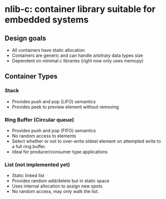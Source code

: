 # nlib-c: container library suitable for embedded systems

## Design goals
- All containers have static allocation
- Containers are generic and can handle arbitraty data types size
- Dependent on minimal c libraries (right now only uses memcpy)

## Container Types
### Stack
- Provides push and pop (LIFO) semantics
- Provides peek to preview element without removing

### Ring Buffer (Circular queue)

- Provides push and pop (FIFO) semantics
- No random access to elements
- Select whether or not to over-write oldest element on attempted write to a full ring buffer.
- Ideal for producer/consumer type applications

### List (not implemented yet)
- Static linked list
- Provides random add/delete but in static space
- Uses internal allocation to assign new spots
- No random access, may only walk the list.
